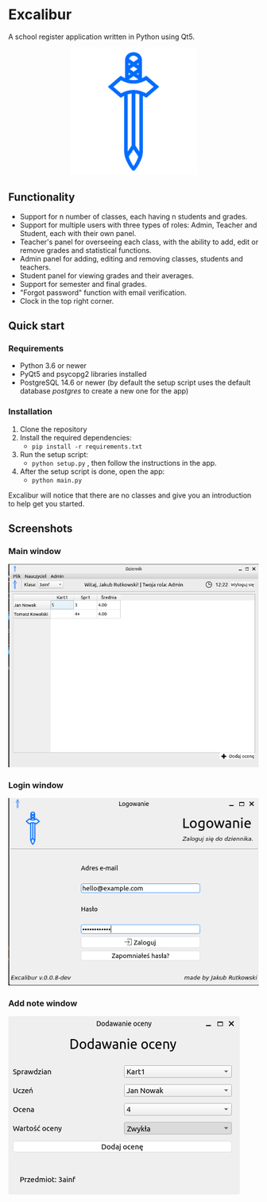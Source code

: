 # Excalibur
A school register application written in Python using Qt5.

<p align="center">
    <img src="/images/logo.png" alt="excalibur-logo" width="256px" height="256px">
</p>

## Functionality
* Support for n number of classes, each having n students and grades.
* Support for multiple users with three types of roles: Admin, Teacher and Student, each with their own panel.
* Teacher's panel for overseeing each class, with the ability to add, edit or remove grades and statistical functions.
* Admin panel for adding, editing and removing classes, students and teachers.
* Student panel for viewing grades and their averages.
* Support for semester and final grades.
* "Forgot password" function with email verification.
* Clock in the top right corner.

## Quick start  
### Requirements
* Python 3.6 or newer
* PyQt5 and psycopg2 libraries installed
* PostgreSQL 14.6 or newer (by default the setup script uses the default database *postgres* to create a new one for the app)
### Installation
1. Clone the repository
2. Install the required dependencies:
    * `pip install -r requirements.txt`
3. Run the setup script:
    * `python setup.py`
    , then follow the instructions in the app.
4. After the setup script is done, open the app:
    * `python main.py`

Excalibur will notice that there are no classes and give you an introduction to help get you started.

## Screenshots
### Main window
<img src="/images/screenshots/main.png" alt="main">

### Login window
<img src="/images/screenshots/login.png" alt="login">

### Add note window
<img src="/images/screenshots/addnote.png" alt="add-note">